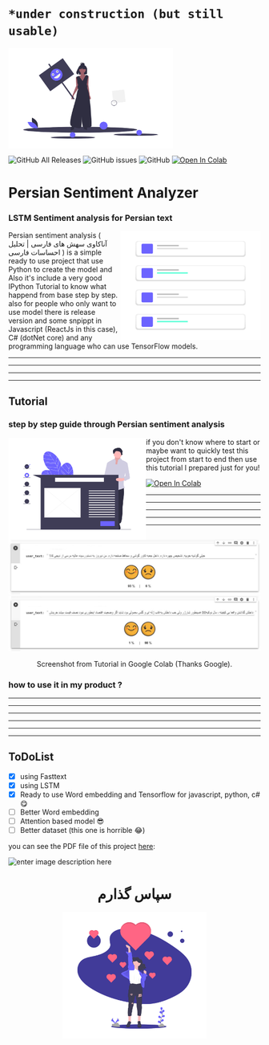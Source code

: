# ``*under construction (but still usable)``
<p align="left">
<img align="center" width="329.25" height="200.50" src="/assets/undraw_feeling_of_joy_ioj2.png">
</p>

![GitHub All Releases](https://img.shields.io/github/downloads/ashalogic/Persian-Sentiment-Analyzer/total)
![GitHub issues](https://img.shields.io/github/issues/ashalogic/Persian-Sentiment-Analyzer)
![GitHub](https://img.shields.io/github/license/ashalogic/Persian-Sentiment-Analyzer)
[![Open In Colab](https://colab.research.google.com/assets/colab-badge.svg)](https://colab.research.google.com/github/ashalogic/Persian-Sentiment-Analyzer/blob/master/Tutorial.ipynb)

# Persian Sentiment Analyzer
### LSTM Sentiment analysis for Persian text

<img align="right" width="280" height="217.25" src="/assets/undraw_Posts_rskc.png">

Persian sentiment analysis ( آناکاوی سهش های فارسی | تحلیل احساسات فارسی ) is a simple ready to use project that use Python to create the model and Also it's include a very good IPython Tutorial to know what happend from base step by step.
also for people who only want to use model there is release version and some snpippt in Javascript (ReactJs in this case), C# (dotNet core) and any programming language who can use TensorFlow models.


---
---
---
---



## Tutorial
### step by step guide through Persian sentiment analysis

<img align="left" width="275" height="203.50" src="/assets/undraw_steps_ngvm.png">

if you don't know where to start or maybe want to quickly test this project from start to end then use this tutorial I prepared just for you! 

[![Open In Colab](https://colab.research.google.com/assets/colab-badge.svg)](https://colab.research.google.com/github/ashalogic/Persian-Sentiment-Analyzer/blob/master/Tutorial.ipynb)

---
---
---
---
---

![Screenshot from Tutorial](/assets/SharedScreenshot_Happy.jpg)
![Screenshot from Tutorial](/assets/SharedScreenshot_Sad.jpg)
<p align="center">Screenshot from Tutorial in Google Colab (Thanks Google).</p>

### how to use it in my product ?

---
---
---
---
---
---

## ToDoList
- [x] using Fasttext
- [x] using LSTM
- [x] Ready to use Word embedding and Tensorflow for javascript, python, c# 😋
- [ ] Better Word embedding
- [ ] Attention based model 😎
- [ ] Better dataset (this one is horrible 😂)

 you can see the PDF file of this project [here](https://github.com/So-AI-love/Persian-Sentiment-Analyzer/blob/master/Documents/Sentimation%20anaylzing%20NLP%20Language.pdf):

![enter image description here](https://i.stack.imgur.com/NpHh2.jpg)


<h1 align="center">سپاس گذارم</h1>

<p align="center">
<img align="center" width="288.75" height="252.25" src="/assets/undraw_super_thank_you_obwk.png">
</p>
